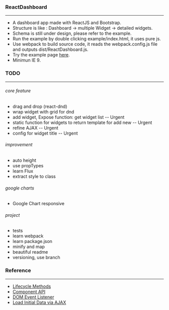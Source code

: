 ### ReactDashboard
---
* A dashboard app made with ReactJS and Bootstrap.
* Structure is like : Dashboard -> multiple Widget -> detailed widgets.
* Schema is still under design, please refer to the example.
* Run the example by double clicking example/index.html, it uses pure js.
* Use webpack to build source code, it reads the webpack.config.js file and outputs dist/ReactDashboard.js.
* Try the example page [here](http://gjk0090.github.io/ReactDashboard "ReactDashboard Example").
* Minimun IE 9.

### TODO
---
###### core feature
* drag and drop (react-dnd)
* wrap widget with grid for dnd
* add widget, Expose function: get widget list -- Urgent
* static function for widgets to return template for add new -- Urgent
* refine AJAX -- Urgent
* config for widget title -- Urgent

###### improvement
* auto height
* use propTypes
* learn Flux
* extract style to class

###### google charts
* Google Chart responsive

###### project
* tests
* learn webpack
* learn package.json
* minify and map
* beautiful readme
* versioning, use branch


### Reference
---
* [Lifecycle Methods](https://facebook.github.io/react/docs/component-specs.html)
* [Component API](https://facebook.github.io/react/docs/component-api.html)
* [DOM Event Listener](https://facebook.github.io/react/tips/dom-event-listeners.html)
* [Load Initial Data via AJAX](https://facebook.github.io/react/tips/initial-ajax.html)
